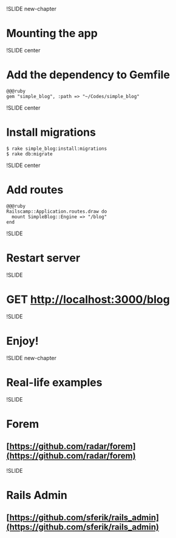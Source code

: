 !SLIDE new-chapter

# Mounting the app

!SLIDE center

# Add the dependency to Gemfile

    @@@ruby
    gem "simple_blog", :path => "~/Codes/simple_blog"

!SLIDE center

# Install migrations

    $ rake simple_blog:install:migrations
    $ rake db:migrate

!SLIDE center

# Add routes

    @@@ruby
    Railscamp::Application.routes.draw do
      mount SimpleBlog::Engine => "/blog"
    end

!SLIDE

# Restart server

!SLIDE

# GET [http://localhost:3000/blog](http://localhost:3000/blog)

!SLIDE

# Enjoy!

!SLIDE new-chapter

# Real-life examples

!SLIDE

# Forem
## [https://github.com/radar/forem](https://github.com/radar/forem)

!SLIDE

# Rails Admin
## [https://github.com/sferik/rails_admin](https://github.com/sferik/rails_admin)